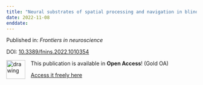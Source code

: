 ```yaml
---
title: "Neural substrates of spatial processing and navigation in blindness: An activation likelihood estimation meta-analysis."
date: 2022-11-08
enddate:
---
```


Published in: *Frontiers in neuroscience*

DOI: [10.3389/fnins.2022.1010354](https://doi.org/10.3389/fnins.2022.1010354)

<img src="https://upload.wikimedia.org/wikipedia/commons/thumb/7/77/Open_Access_logo_PLoS_transparent.svg/800px-Open_Access_logo_PLoS_transparent.svg.png" alt="drawing" width="50" align="left"/> &nbsp;&nbsp;&nbsp;This publication is available in **Open Access**! (Gold OA)

&nbsp;&nbsp;&nbsp;<a href="https://www.frontiersin.org/articles/10.3389/fnins.2022.1010354/pdf">Access it freely here</a>

